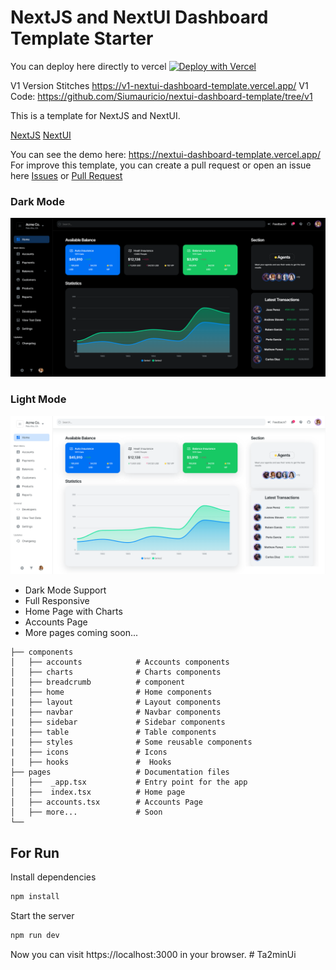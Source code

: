 # NextJS and NextUI Dashboard Template Starter

You can deploy here directly to vercel [![Deploy with Vercel](https://vercel.com/button)](https://vercel.com/import/project?template=https://github.com/Siumauricio/nextui-dashboard-template)


V1 Version Stitches https://v1-nextui-dashboard-template.vercel.app/
V1 Code: https://github.com/Siumauricio/nextui-dashboard-template/tree/v1

This is a template for NextJS and NextUI. 

[NextJS](https://nextjs.org/) 
[NextUI](https://nextui.org/)

You can see the demo here: https://nextui-dashboard-template.vercel.app/
For improve this template, you can create a pull request or open an issue here [Issues](https://github.com/Siumauricio/nextui-dashboard-template/issues) or [Pull Request](
    https://github.com/Siumauricio/nextui-dashboard-template/pulls)

### Dark Mode
![Dashboard Dark Mode](./public/dark.png)

### Light Mode
![Dashboard Light Mode](./public/light.png)



- Dark Mode Support
- Full Responsive
- Home Page with Charts
- Accounts Page
- More pages coming soon...

```
├── components
│   ├── accounts            # Accounts components
│   ├── charts              # Charts components
│   ├── breadcrumb          # component
|   ├── home                # Home components
|   ├── layout              # Layout components
|   ├── navbar              # Navbar components
|   ├── sidebar             # Sidebar components
|   ├── table               # Table components
|   ├── styles              # Some reusable components
|   ├── icons               # Icons
|   ├── hooks               #  Hooks
├── pages                   # Documentation files 
│   ├──  _app.tsx           # Entry point for the app
│   ├──  index.tsx          # Home page
│   ├── accounts.tsx        # Accounts Page
│   ├── more...             # Soon
└──

```
## For Run

Install dependencies

    
```bash
npm install
```

Start the server

    
        
```bash
npm run dev
```

Now you can visit https://localhost:3000 in your browser.
#   T a 2 m i n U i 
 
 